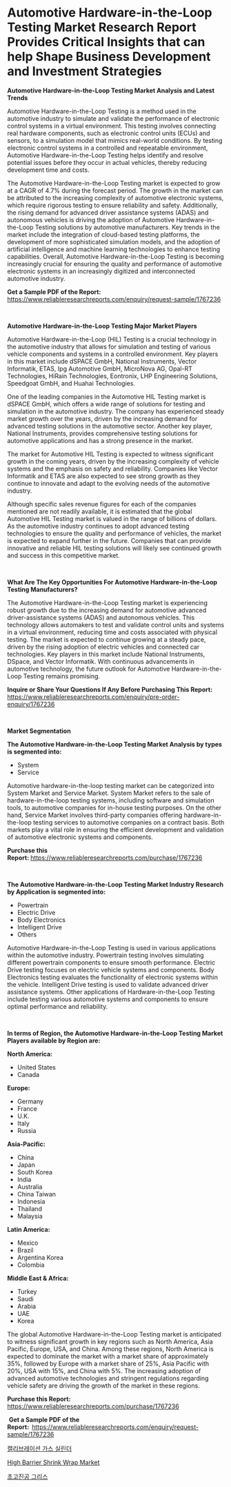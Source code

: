 <p><h1>Automotive Hardware-in-the-Loop Testing Market Research Report Provides Critical Insights that can help Shape Business Development and Investment Strategies</h1></p><p><strong>Automotive Hardware-in-the-Loop Testing Market Analysis and Latest Trends</strong></p>
<p><p>Automotive Hardware-in-the-Loop Testing is a method used in the automotive industry to simulate and validate the performance of electronic control systems in a virtual environment. This testing involves connecting real hardware components, such as electronic control units (ECUs) and sensors, to a simulation model that mimics real-world conditions. By testing electronic control systems in a controlled and repeatable environment, Automotive Hardware-in-the-Loop Testing helps identify and resolve potential issues before they occur in actual vehicles, thereby reducing development time and costs.</p><p>The Automotive Hardware-in-the-Loop Testing market is expected to grow at a CAGR of 4.7% during the forecast period. The growth in the market can be attributed to the increasing complexity of automotive electronic systems, which require rigorous testing to ensure reliability and safety. Additionally, the rising demand for advanced driver assistance systems (ADAS) and autonomous vehicles is driving the adoption of Automotive Hardware-in-the-Loop Testing solutions by automotive manufacturers. Key trends in the market include the integration of cloud-based testing platforms, the development of more sophisticated simulation models, and the adoption of artificial intelligence and machine learning technologies to enhance testing capabilities. Overall, Automotive Hardware-in-the-Loop Testing is becoming increasingly crucial for ensuring the quality and performance of automotive electronic systems in an increasingly digitized and interconnected automotive industry.</p></p>
<p><strong>Get a Sample PDF of the Report:&nbsp;</strong> <a href="https://www.reliableresearchreports.com/enquiry/request-sample/1767236">https://www.reliableresearchreports.com/enquiry/request-sample/1767236</a></p>
<p>&nbsp;</p>
<p><strong>Automotive Hardware-in-the-Loop Testing Major Market Players</strong></p>
<p><p>Automotive Hardware-in-the-Loop (HIL) Testing is a crucial technology in the automotive industry that allows for simulation and testing of various vehicle components and systems in a controlled environment. Key players in this market include dSPACE GmbH, National Instruments, Vector Informatik, ETAS, Ipg Automotive GmbH, MicroNova AG, Opal-RT Technologies, HiRain Technologies, Eontronix, LHP Engineering Solutions, Speedgoat GmbH, and Huahai Technologies.</p><p>One of the leading companies in the Automotive HIL Testing market is dSPACE GmbH, which offers a wide range of solutions for testing and simulation in the automotive industry. The company has experienced steady market growth over the years, driven by the increasing demand for advanced testing solutions in the automotive sector. Another key player, National Instruments, provides comprehensive testing solutions for automotive applications and has a strong presence in the market.</p><p>The market for Automotive HIL Testing is expected to witness significant growth in the coming years, driven by the increasing complexity of vehicle systems and the emphasis on safety and reliability. Companies like Vector Informatik and ETAS are also expected to see strong growth as they continue to innovate and adapt to the evolving needs of the automotive industry.</p><p>Although specific sales revenue figures for each of the companies mentioned are not readily available, it is estimated that the global Automotive HIL Testing market is valued in the range of billions of dollars. As the automotive industry continues to adopt advanced testing technologies to ensure the quality and performance of vehicles, the market is expected to expand further in the future. Companies that can provide innovative and reliable HIL testing solutions will likely see continued growth and success in this competitive market.</p></p>
<p>&nbsp;</p>
<p><strong>What Are The Key Opportunities For Automotive Hardware-in-the-Loop Testing Manufacturers?</strong></p>
<p><p>The Automotive Hardware-in-the-Loop Testing market is experiencing robust growth due to the increasing demand for automotive advanced driver-assistance systems (ADAS) and autonomous vehicles. This technology allows automakers to test and validate control units and systems in a virtual environment, reducing time and costs associated with physical testing. The market is expected to continue growing at a steady pace, driven by the rising adoption of electric vehicles and connected car technologies. Key players in this market include National Instruments, DSpace, and Vector Informatik. With continuous advancements in automotive technology, the future outlook for Automotive Hardware-in-the-Loop Testing remains promising.</p></p>
<p><strong>Inquire or Share Your Questions If Any Before Purchasing This Report:</strong> <a href="https://www.reliableresearchreports.com/enquiry/pre-order-enquiry/1767236">https://www.reliableresearchreports.com/enquiry/pre-order-enquiry/1767236</a></p>
<p>&nbsp;</p>
<p><strong>Market Segmentation</strong></p>
<p><strong>The Automotive Hardware-in-the-Loop Testing Market Analysis by types is segmented into:</strong></p>
<p><ul><li>System</li><li>Service</li></ul></p>
<p><p>Automotive hardware-in-the-loop testing market can be categorized into System Market and Service Market. System Market refers to the sale of hardware-in-the-loop testing systems, including software and simulation tools, to automotive companies for in-house testing purposes. On the other hand, Service Market involves third-party companies offering hardware-in-the-loop testing services to automotive companies on a contract basis. Both markets play a vital role in ensuring the efficient development and validation of automotive electronic systems and components.</p></p>
<p><strong>Purchase this Report:&nbsp;</strong><a href="https://www.reliableresearchreports.com/purchase/1767236">https://www.reliableresearchreports.com/purchase/1767236</a></p>
<p>&nbsp;</p>
<p><strong>The Automotive Hardware-in-the-Loop Testing Market Industry Research by Application is segmented into:</strong></p>
<p><ul><li>Powertrain</li><li>Electric Drive</li><li>Body Electronics</li><li>Intelligent Drive</li><li>Others</li></ul></p>
<p><p>Automotive Hardware-in-the-Loop Testing is used in various applications within the automotive industry. Powertrain testing involves simulating different powertrain components to ensure smooth performance. Electric Drive testing focuses on electric vehicle systems and components. Body Electronics testing evaluates the functionality of electronic systems within the vehicle. Intelligent Drive testing is used to validate advanced driver assistance systems. Other applications of Hardware-in-the-Loop Testing include testing various automotive systems and components to ensure optimal performance and reliability.</p></p>
<p>&nbsp;</p>
<p><strong>In terms of Region, the Automotive Hardware-in-the-Loop Testing Market Players available by Region are:</strong></p>
<p>
    <p> <strong> North America: </strong>
        <ul>
            <li>United States</li>
            <li>Canada</li>
        </ul>
        </p> 
    <p> <strong> Europe: </strong>
        <ul>
            <li>Germany</li>
            <li>France</li>
            <li>U.K.</li>
            <li>Italy</li>
            <li>Russia</li>
        </ul>
        </p> 
    <p> <strong> Asia-Pacific: </strong>
        <ul>
            <li>China</li>
            <li>Japan</li>
            <li>South Korea</li>
            <li>India</li>
            <li>Australia</li>
            <li>China Taiwan</li>
            <li>Indonesia</li>
            <li>Thailand</li>
            <li>Malaysia</li>
        </ul>
        </p> 
    <p> <strong> Latin America: </strong>
        <ul>
            <li>Mexico</li>
            <li>Brazil</li>
            <li>Argentina Korea</li>
            <li>Colombia</li>
        </ul>
        </p> 
    <p> <strong> Middle East & Africa: </strong>
        <ul>
            <li>Turkey</li>
            <li>Saudi</li>
            <li>Arabia</li>
            <li>UAE</li>
            <li>Korea</li>
        </ul>
    </p>
    </p>
<p><p>The global Automotive Hardware-in-the-Loop Testing market is anticipated to witness significant growth in key regions such as North America, Asia Pacific, Europe, USA, and China. Among these regions, North America is expected to dominate the market with a market share of approximately 35%, followed by Europe with a market share of 25%, Asia Pacific with 20%, USA with 15%, and China with 5%. The increasing adoption of advanced automotive technologies and stringent regulations regarding vehicle safety are driving the growth of the market in these regions.</p></p>
<p><strong>Purchase this Report: </strong><a href="https://www.reliableresearchreports.com/purchase/1767236">https://www.reliableresearchreports.com/purchase/1767236</a></p>
<p>&nbsp;<strong>Get a Sample PDF of the Report:&nbsp;&nbsp;</strong><a href="https://www.reliableresearchreports.com/enquiry/request-sample/1767236">https://www.reliableresearchreports.com/enquiry/request-sample/1767236</a></p>
<p><strong></strong></p>
<p><p><a href="https://medium.com/@cliftonfisher9067/%EA%B0%80%EC%8A%A4-%EB%B3%B4%EC%A0%95-%ED%86%B5-%EC%A1%B0-%EC%84%A0%EC%97%90-%EB%8C%80%ED%95%9C-%EC%8B%9C%EC%9E%A5-%EB%B6%84%EC%84%9D-%EA%B7%B8-cagr-%EC%8B%9C%EC%9E%A5-%EC%84%B8%EB%B6%84%ED%99%94-%EB%B0%8F-%EA%B8%80%EB%A1%9C%EB%B2%8C-%EC%82%B0%EC%97%85-%EA%B0%9C%EC%9A%94-5acca385e2b7">캘리브레이션 가스 실린더</a></p><p><a href="https://view.publitas.com/reportprime-1/global-high-barrier-shrink-wrap-market-by-types-applications-and-major-players-with-regional-growth-rate-analysis-and-development-situation-from-2023-to-2030/">High Barrier Shrink Wrap Market</a></p><p><a href="https://medium.com/@cliftonfisher9067/%EC%B4%88%EA%B3%A0%EC%A7%84%EA%B3%B5-%EA%B7%B8%EB%A6%AC%EC%8A%A4-%EC%8B%9C%EC%9E%A5-%EA%B7%9C%EB%AA%A8-%EC%97%B0%ED%8F%89%EA%B7%A0-%EC%84%B1%EC%9E%A5%EC%9C%A8-%ED%8A%B8%EB%A0%8C%EB%93%9C-2024-2030-991e2f6222df">초고진공 그리스</a></p></p>